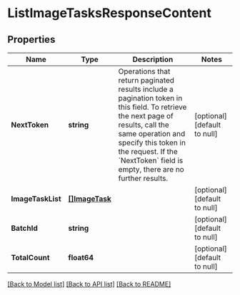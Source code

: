 # ListImageTasksResponseContent

## Properties
Name | Type | Description | Notes
------------ | ------------- | ------------- | -------------
**NextToken** | **string** | Operations that return paginated results include a pagination token in this field. To retrieve the next page of results, call the same operation and specify this token in the request. If the &#x60;NextToken&#x60; field is empty, there are no further results. | [optional] [default to null]
**ImageTaskList** | [**[]ImageTask**](ImageTask.md) |  | [optional] [default to null]
**BatchId** | **string** |  | [optional] [default to null]
**TotalCount** | **float64** |  | [optional] [default to null]

[[Back to Model list]](../README.md#documentation-for-models) [[Back to API list]](../README.md#documentation-for-api-endpoints) [[Back to README]](../README.md)

